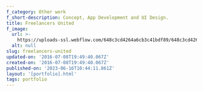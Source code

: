 ```yaml
---
f_category: Other work
f_short-description: Concept, App Development and UI Design.
title: Freelancers United
f_image:
  url: >-
    https://uploads-ssl.webflow.com/648c3cd4264a6cb3c41bdf89/648c3cd4264a6cb3c41bdfa2_Photo-7.jpg
  alt: null
slug: freelancers-united
updated-on: '2016-07-08T19:49:40.067Z'
created-on: '2016-07-08T19:49:40.067Z'
published-on: '2023-06-16T10:44:11.861Z'
layout: '[portfolio].html'
tags: portfolio
---
```



